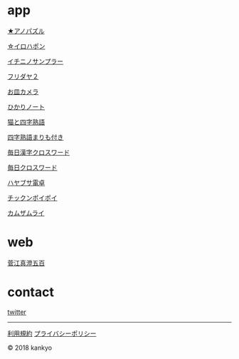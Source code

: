 # app

[★アノパズル](iroc)

[☆イロハポン]()

[イチニノサンプラー]()

[フリダヤ２]()

[お皿カメラ]()

[ひかりノート]()

[猫と四字熟語]()

[四字熟語まりも付き]()

[毎日漢字クロスワード]()

[毎日クロスワード]()

[ハヤブサ電卓]()

[チックンポイポイ]()

[カムザムライ]()

# web
[菅江真澄五百]()


# contact
[twitter](https://mobile.twitter.com/factory_8)

---
[利用規約](https://kankyo.tk/terms)
[プライバシーポリシー](https://kankyo.tk/privacypolicy)

© 2018 kankyo